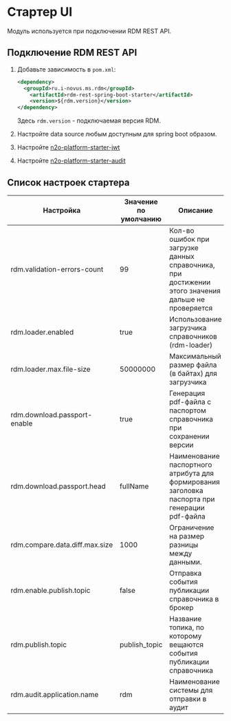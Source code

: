 # Стартер UI

Модуль используется при подключении RDM REST API.

## Подключение RDM REST API

1. Добавьте зависимость в `pom.xml`:

   ```xml
   <dependency>
     <groupId>ru.i-novus.ms.rdm</groupId>
       <artifactId>rdm-rest-spring-boot-starter</artifactId>
       <version>${rdm.version}</version>
   </dependency>
   ```
   Здесь `rdm.version` - подключаемая версия RDM.

2. Настройте data source любым доступным для spring boot образом.
  
3. Настройте [n2o-platform-starter-jwt](https://github.com/i-novus-llc/n2o-platform/tree/master/n2o-platform-security)

4. Настройте [n2o-platform-starter-audit](https://github.com/i-novus-llc/n2o-platform/tree/master/n2o-platform-audit)

## Список настроек стартера

| Настройка                                             | Значение по умолчанию              | Описание                                                                                           |
|-------------------------------------------------------|------------------------------------|----------------------------------------------------------------------------------------------------|
| rdm.validation-errors-count                           | 99                                 | Кол-во ошибок при загрузке данных справочника, при достижении этого значения дальше не проверяется |
| rdm.loader.enabled                                    | true                               | Использование загрузчика справочников (rdm-loader)                                                 |
| rdm.loader.max.file-size                              | 50000000                           | Максимальный размер файла (в байтах) для загрузчика                                                |
| rdm.download.passport-enable                          | true                               | Генерация pdf-файла с паспортом справочника при сохранении версии                                  |
| rdm.download.passport.head                            | fullName                           | Наименование паспортного атрибута для формирования заголовка паспорта при генерации pdf-файла      |
| rdm.compare.data.diff.max.size                        | 1000                               | Ограничение на размер разницы между данными.                                                       |
| rdm.enable.publish.topic                              | false                              | Отправка события публикации справочника в брокер                                                   |
| rdm.publish.topic                                     | publish_topic                      | Название топика, по которому вещаются события публикации справочника                               |
| rdm.audit.application.name                            | rdm                                | Наименование системы для отправки в аудит                                                          |

